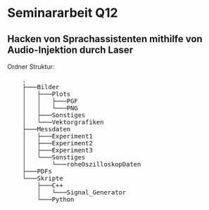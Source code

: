 # Seminararbeit Q12
## Hacken von Sprachassistenten mithilfe von Audio-Injektion durch Laser
Ordner Struktur:
<pre>
    .
    ├───Bilder
    │   ├───Plots
    │   │   ├───PGF
    │   │   └───PNG
    │   ├───Sonstiges
    │   └───Vektorgrafiken
    ├───Messdaten
    │   ├───Experiment1
    │   ├───Experiment2
    │   ├───Experiment3
    │   └───Sonstiges
    │       └───roheOszilloskopDaten
    ├───PDFs
    └───Skripte
        ├───C++
        │   └───Signal_Generator
        └───Python
</pre>
